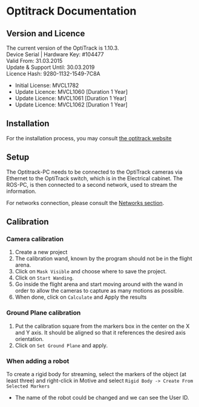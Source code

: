 # Optitrack Documentation

## Version and Licence
The current version of the OptiTrack is 1.10.3.  
Device Serial | Hardware Key: #104477  
Valid From: 31.03.2015  
Update & Support Until: 30.03.2019  
Licence Hash: 9280-1132-1549-7C8A  

* Initial License: MVCL1782
* Update Licence: MVCL1060 [Duration 1 Year]
* Update Licence: MVCL1061 [Duration 1 Year]
* Update Licence: MVCL1062 [Duration 1 Year]

## Installation
For the installation process, you may consult [the optitrack website](https://v22.wiki.optitrack.com/index.php?title=Installation_and_Activation)

## Setup
The Optitrack-PC needs to be connected to the OptiTrack cameras via Ethernet to the OptiTrack switch, which is in the Electrical cabinet. The ROS-PC, is then connected to a second network, used to stream the information.

For networks connection, please consult the [Networks section](/docs/aerolabNetworks).

##  Calibration
### **Camera calibration**
1. Create a new project
2. The calibration wand, known by the program should not be in the flight arena.
3. Click on `Mask Visible` and choose where to save the project.
4. Click on `Start Wanding`.
5. Go inside the flight arena and start moving around with the wand in order to allow the cameras to capture as many motions as possible.
6. When done, click on `Calculate` and Apply the results

### **Ground Plane calibration**
1. Put the calibration square from the markers box in the center on the X and Y axis. It should be aligned so that it references the desired axis orientation.
2. Click on `Set Ground Plane` and apply.

### **When adding a robot**
To create a rigid body for streaming, select the markers of the object (at least three) and right-click in Motive and select `Rigid Body -> Create From Selected Markers`
- The name of the robot could be changed and we can see the User ID.





